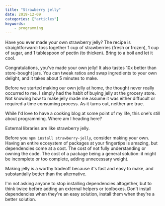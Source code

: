 ```yaml
---
title: "Strawberry jelly"
date: 2019-12-09
categories: ["articles"]
keywords:
    - programming
---
```


Have you ever made your own strawberry jelly? The recipe is straightforward: toss together 1 cup of strawberries (fresh or frozen), 1 cup of sugar, and 1 tablespoon of pectin (to thicken). Bring to a boil and let it cool.

Congratulations, you've made your own jelly! It also tastes 10x better than store-bought jars. You can tweak ratios and swap ingredients to your own delight, and it takes about 5 minutes to make.

Before we started making our own jelly at home, the thought never really occurred to me. I simply had the habit of buying jelly at the grocery store. Not knowing how to make jelly made me assume it was either diffucult or required a time consuming process. As it turns out, neither are true.

While I'd love to have a cooking blog at some point of my life, this one's still about programming. Where am I heading here?

External libraries are like strawberry jelly.

Before you `npm install strawberry-jelly`, consider making your own. Having an entire ecosystem of packages at your fingertips is amazing, but dependencies come at a cost. The cost of not fully understanding or owning the code. The cost of a package being a general solution: it might be incomplete or too complete, adding unnecessary weight.

Making jelly is a worthy tradeoff because it's fast and easy to make, and substantially better than the alternative.

I'm not asking anyone to stop installing dependencies altogether, but to think twice before adding an external helpers or toolboxes. Don't install dependencies when they're an easy solution, install them when they're a better solution.
